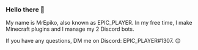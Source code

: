 ### Hello there 👀

My name is MrEpiko, also known as EPIC_PLAYER.
In my free time, I make Minecraft plugins and I manage my 2 Discord bots. 

If you have any questions, DM me on Discord: EPIC_PLAYER#1307. 😊

